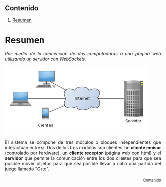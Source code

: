 ###### <sub> </sub>
## Contenido
1. [Resumen](#Resumen) 

# Resumen 
<div align="justify">
</A><i>Por medio de la conceccion de dos computadoras a una página web utilizando un servidor con WebSockets.</i>

![Sistema 1](https://github.com/EquipoRegu/regu2/blob/main/public/imagenes/Cliente-Servidor.png)

El sistema se compone de tres módulos o bloques independientes que interactúan entre sí. Dos de los tres módulos son clientes, un <b>cliente emisor</b> (controlado por hardware), un <b>cliente receptor</b> (página web con html) y el <b>servidor</b> que permite la comunicación entre los dos clientes para que sea posible mover objetos para que sea posible llevar a cabo una partida del juego llamado "Gato".
</div>

<div align="right">
 
<sub>[Contenido](#-)</sub>
</div> 


